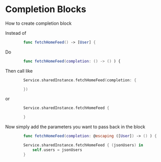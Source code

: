 # Completion Blocks

How to create completion block

Instead of 

```swift
    	func fetchHomeFeed() -> [User] {
```

Do

```swift
    	func fetchHomeFeed(completion: () -> () ) {
```

Then call like

```swift
        Service.sharedInstance.fetchHomeFeed(completion: {

        })
```

or

```swift
        Service.sharedInstance.fetchHomeFeed {

        }
```

Now simply add the parameters you want to pass back in the block

```swift
        func fetchHomeFeed(completion: @escaping ([User]) -> () ) {

        Service.sharedInstance.fetchHomeFeed { (jsonUsers) in
            self.users = jsonUsers
        }
```